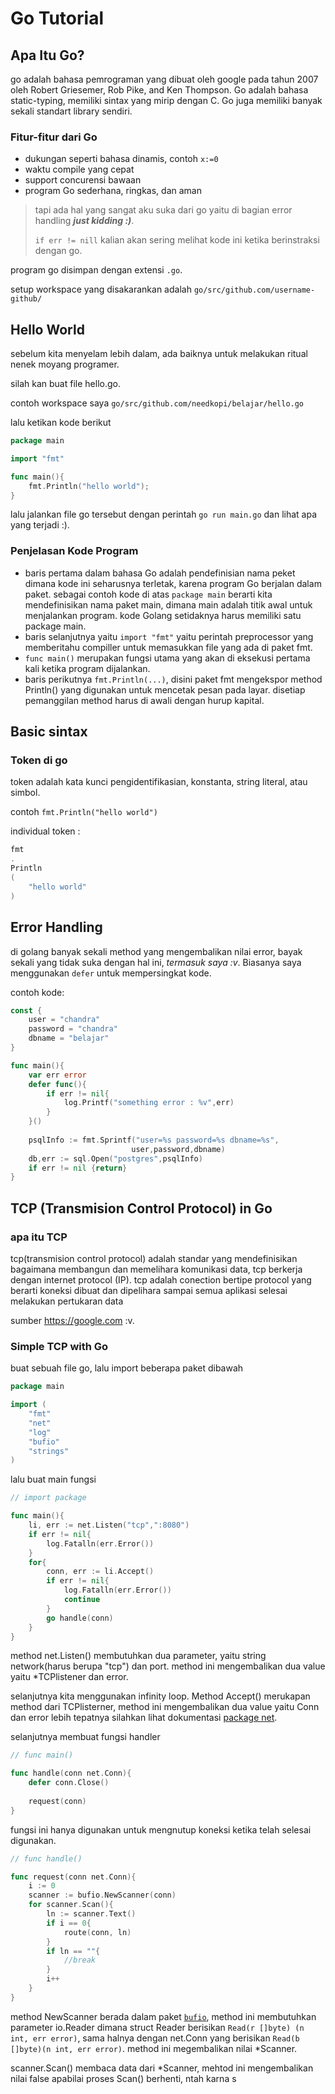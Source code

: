 # Go Tutorial

## Apa Itu Go?

go adalah bahasa pemrograman yang dibuat oleh google pada tahun 2007 oleh Robert Griesemer, Rob Pike, and Ken Thompson. Go adalah bahasa static-typing, memiliki sintax yang mirip dengan C. Go juga memiliki banyak sekali standart library sendiri.

### Fitur-fitur dari Go

+ dukungan seperti bahasa dinamis, contoh `x:=0`
+ waktu compile yang cepat
+ support concurensi bawaan
+ program Go sederhana, ringkas, dan aman

> tapi ada hal yang sangat aku suka dari go yaitu di bagian error handling ***just kidding :)***.
>
> `if err != nill` kalian akan sering melihat kode ini ketika berinstraksi dengan go.

program go disimpan dengan extensi `.go`.

setup workspace yang disakarankan adalah `go/src/github.com/username-github/`



## Hello World

sebelum kita menyelam lebih dalam, ada baiknya untuk melakukan ritual nenek moyang programer.

silah kan buat file hello.go.

contoh workspace saya `go/src/github.com/needkopi/belajar/hello.go`

lalu ketikan kode berikut

``` go
package main

import "fmt"

func main(){
    fmt.Println("hello world");
}
```

lalu jalankan file go tersebut dengan perintah `go run main.go` dan lihat apa yang terjadi :).

### Penjelasan Kode Program

+ baris pertama dalam bahasa Go adalah pendefinisian nama peket dimana kode ini seharusnya terletak, karena program Go berjalan dalam paket. sebagai contoh kode di atas `package main` berarti kita mendefinisikan nama paket main, dimana main adalah titik awal untuk menjalankan program. kode Golang setidaknya harus memiliki satu package main.
+ baris selanjutnya yaitu `import "fmt"` yaitu perintah preprocessor yang memberitahu compiller untuk memasukkan file yang ada di paket fmt.
+ `func main()` merupakan fungsi utama yang akan di eksekusi pertama kali ketika program dijalankan.
+ baris perikutnya `fmt.Println(...)`, disini paket fmt mengekspor method Println() yang digunakan untuk mencetak pesan pada layar. disetiap pemanggilan method harus di awali dengan hurup kapital.

## Basic sintax

### Token di go

token adalah kata kunci pengidentifikasian, konstanta, string literal, atau simbol.

contoh `fmt.Println("hello world")`

individual token :

``` go
fmt
.
Println
(
    "hello world"
)
```

## Error Handling

di golang banyak sekali method yang mengembalikan nilai error, bayak sekali yang tidak suka dengan hal ini, *termasuk saya :v*. Biasanya saya menggunakan `defer` untuk mempersingkat kode. 

contoh kode:

``` go
const {
    user = "chandra"
    password = "chandra"
    dbname = "belajar"
}

func main(){
    var err error
    defer func(){
        if err != nil{
            log.Printf("something error : %v",err)
        }  
    }()
    
    psqlInfo := fmt.Sprintf("user=%s password=%s dbname=%s",
                           user,password,dbname)
    db,err := sql.Open("postgres",psqlInfo)
    if err != nil {return}
}
```

## TCP (Transmision Control Protocol) in Go

### apa itu TCP

tcp(transmision control protocol) adalah standar yang mendefinisikan bagaimana membangun dan memelihara komunikasi data, tcp berkerja dengan internet protocol (IP). tcp adalah conection bertipe protocol yang berarti koneksi dibuat dan dipelihara sampai semua aplikasi selesai melakukan pertukaran data

sumber https://google.com :v.



### Simple TCP with Go

buat sebuah file go, lalu import beberapa paket dibawah

``` go
package main

import (
	"fmt"
    "net"
    "log"
    "bufio"
    "strings"
)
```



lalu buat main fungsi

``` go
// import package

func main(){
    li, err := net.Listen("tcp",":8080")
    if err != nil{
        log.Fatalln(err.Error())
    }
    for{
        conn, err := li.Accept()
        if err != nil{
            log.Fatalln(err.Error())
            continue
        }
        go handle(conn)
    }
}
```

method net.Listen() membutuhkan dua parameter, yaitu string network(harus berupa "tcp") dan port. method ini mengembalikan dua value yaitu *TCPlistener dan error.

selanjutnya kita menggunakan infinity loop. Method Accept() merukapan method dari TCPlisterner, method ini mengembalikan dua value yaitu Conn dan error lebih tepatnya silahkan lihat dokumentasi [package net](https://godoc.org/net).

selanjutnya membuat fungsi handler

```go
// func main()

func handle(conn net.Conn){
    defer conn.Close()
    
    request(conn)
}
```

fungsi ini hanya digunakan untuk mengnutup koneksi ketika telah selesai digunakan.

``` go
// func handle()

func request(conn net.Conn){
    i := 0
    scanner := bufio.NewScanner(conn)
    for scanner.Scan(){
        ln := scanner.Text()
        if i == 0{
            route(conn, ln)
        }
        if ln == ""{
            //break
        }
        i++
    }
}
```

method NewScanner berada dalam paket [`bufio`](https://godoc.org/bufio), method ini membutuhkan parameter io.Reader dimana struct Reader berisikan `Read(r []byte) (n int, err error)`, sama halnya dengan net.Conn yang berisikan `Read(b []byte)(n int, err error)`. method ini megembalikan nilai *Scanner. 

scanner.Scan() membaca data dari *Scanner, mehtod ini mengembalikan nilai false apabilai proses Scan() berhenti, ntah karna s
